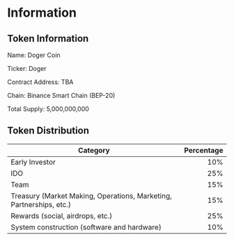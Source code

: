 # Information

## Token Information

Name: Doger Coin

Ticker: Doger

Contract Address: TBA

Chain: Binance Smart Chain (BEP-20)

Total Supply: 5,000,000,000

## Token Distribution

| Category                                                            | Percentage |
| ------------------------------------------------------------------- | ---------: |
| Early Investor                                                      |        10% |
| IDO                                                                 |        25% |
| Team                                                                |        15% |
| Treasury (Market Making, Operations, Marketing, Partnerships, etc.) |        15% |
| Rewards (social, airdrops, etc.)                                    |        25% |
| System construction (software and hardware)                         |        10% |

